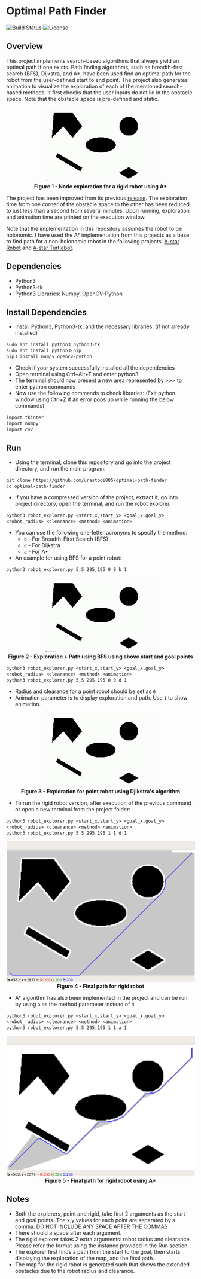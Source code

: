 # Optimal Path Finder
[![Build Status](https://travis-ci.org/urastogi885/optimal-path-finder.svg?branch=master)](https://travis-ci.org/github/urastogi885/optimal-path-finder)
[![License](https://img.shields.io/badge/License-MIT-blue.svg)](https://github.com/urastogi885/optimal-path-finder/blob/master/LICENSE)

## Overview

This project implements search-based algorithms that always yield an optimal path if one exists. Path finding 
algorithms, such as breadth-first search (BFS), Dijkstra, and A*, have been used find an optimal path for the robot 
from the user-defined start to end point. The project also generates animation to visualize the exploration of each of 
the mentioned search-based methods. It first checks that the user inputs do not lie in the obstacle space. Note that 
the obstacle space is pre-defined and static.

<p align="center">
  <img src="https://github.com/urastogi885/optimal-path-finder/blob/master/images/rigid_robot_exploration.gif">
  <br><b>Figure 1 - Node exploration for a rigid robot using A*</b><br>
</p>

The project has been improved from its previous [release](https://github.com/urastogi885/optimal-path-finder/releases). 
The exploration time from one corner of the obstacle space to the other has been reduced to just less than a second from
several minutes. Upon running, exploration and animation time are printed on the execution window.

Note that the implementation in this repository assumes the robot to be holonomic. I have used the A* implementation from 
this projects as a base to find path for a non-holonomic robot in the following projects: [
A-star Robot](https://github.com/urastogi885/a-star-robot) and 
[A-star Turtlebot](https://github.com/urastogi885/a-star-turtlebot).

## Dependencies

- Python3
- Python3-tk
- Python3 Libraries: Numpy, OpenCV-Python

## Install Dependencies

- Install Python3, Python3-tk, and the necessary libraries: (if not already installed)
````
sudo apt install python3 python3-tk
sudo apt install python3-pip
pip3 install numpy opencv-python
````

- Check if your system successfully installed all the dependencies
- Open terminal using Ctrl+Alt+T and enter python3
- The terminal should now present a new area represented by >>> to enter python commands
- Now use the following commands to check libraries: (Exit python window using Ctrl+Z if an error pops up while
running the below commands)
````
import tkinter
import numpy
import cv2
````

## Run

- Using the terminal, clone this repository and go into the project directory, and run the main program:
````
git clone https://github.com/urastogi885/optimal-path-finder
cd optimal-path-finder
````

- If you have a compressed version of the project, extract it, go into project directory, open the terminal, and run
the robot explorer.
````
python3 robot_explorer.py <start_x,start_y> <goal_x,goal_y> <robot_radius> <clearance> <method> <animation>
````
- You can use the following one-letter acronyms to specify the method:
    - `b` - For Breadth-First Search (BFS)
    - `d` - For Dijkstra
    - `a` - For A*
- An example for using BFS for a point robot:
````
python3 robot_explorer.py 5,5 295,195 0 0 b 1
````
<p align="center">
  <img src="https://github.com/urastogi885/optimal-path-finder/blob/master/images/exploration_b.gif">
  <br><b>Figure 2 - Exploration + Path using BFS using above start and goal points</b><br>
</p>

````
python3 robot_explorer.py <start_x,start_y> <goal_x,goal_y> <robot_radius> <clearance> <method> <animation>
python3 robot_explorer.py 5,5 295,195 0 0 d 1
````
- Radius and clearance for a point robot should be set as `0`
- Animation parameter is to display exploration and path. Use `1` to show animation.

<p align="center">
  <img src="https://github.com/urastogi885/optimal-path-finder/blob/master/images/point_explorer.gif">
  <br><b>Figure 3 - Exploration for point robot using Djikstra's algorithm</b><br>
</p>

- To run the rigid robot version, after execution of the previous command or open a new terminal from the project
folder:
````
python3 robot_explorer.py <start_x,start_y> <goal_x,goal_y> <robot_radius> <clearance> <method> <animation>
python3 robot_explorer.py 5,5 295,195 1 1 d 1
````

<p align="center">
  <img src="https://github.com/urastogi885/optimal-path-finder/blob/master/images/rigid_explorer.png">
  <br><b>Figure 4 - Final path for rigid robot</b><br>
</p>

- A* algorithm has also been implemented in the project and can be run by using `a` as the method parameter instead of `d`
````
python3 robot_explorer.py <start_x,start_y> <goal_x,goal_y> <robot_radius> <clearance> <method> <animation>
python3 robot_explorer.py 5,5 295,195 1 1 a 1
````

<p align="center">
  <img src="https://github.com/urastogi885/optimal-path-finder/blob/master/images/a_star_rigid.png">
  <br><b>Figure 5 - Final path for rigid robot using A*</b><br>
</p>


## Notes

- Both the explorers, point and rigid, take first 2 arguments as the start and goal points. The x,y values for each
point are separated by a comma. DO NOT INCLUDE ANY SPACE AFTER THE COMMAS
- There should a space after each argument.
- The rigid explorer takes 2 extra arguments: robot radius and clearance. Please refer the format using the instance
provided in the Run section.
- The explorer first finds a path from the start to the goal, then starts displaying the exploration of the map, and
the final path.
- The map for the rigid robot is generated such that shows the extended obstacles due to the robot radius and clearance.
